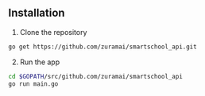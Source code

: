 ## Installation

1. Clone the repository
```bash
go get https://github.com/zuramai/smartschool_api.git
```
2. Run the app
```bash
cd $GOPATH/src/github.com/zuramai/smartschool_api
go run main.go
````

